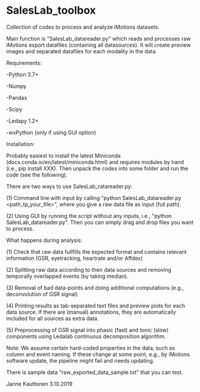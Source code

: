 # SalesLab_toolbox
Collection of codes to process and analyze iMotions datasets.

Main function is "SalesLab_datareader.py" which reads and processes raw iMotions export datafiles (containing all datasources). It will create preview images and separated datafiles for each modality in the data.

Requirements:

-Python 3.7+

-Numpy

-Pandas

-Scipy

-Ledapy 1.2+

-wxPython (only if using GUI option)


Installation:

Probably easiest to install the latest Miniconda (docs.conda.io/en/latest/miniconda.html) and requires modules by hand (i.e., pip install XXX). Then unpack the codes into some folder and run the code (see the following).


There are two ways to use SalesLab_ratareader.py:

(1) Command line with input by calling "python SalesLab_datareader.py <path_tp_your_file>", where you give a raw data file as input (full path).

(2) Using GUI by running the script without any inputs, i.e., "python SalesLab_datareader.py". Then you can simply drag and drop files you want to process.


What happens during analysis:

(1) Check that raw data fullfills the expected format and contains relevant information (GSR, eyetracking, heartrate and/or Affdex)

(2) Splitting raw data according to their data sources and removing temporally overlapped events (by taking median).

(3) Removal of bad data-points and doing additional computations (e.g., deconvolution of GSR signal)

(4) Printing results as tab-separated text files and preview plots for each data source. If there are (manual) annotations, they are automatically included for all sources as extra data.

(5) Preprocessing of GSR signal into phasic (fast) and tonic (slow) components using Ledalab continuous decomposition algorithm.

Note: We assume certain hard-coded properties in the data, such as column and event naming. If these change at some point, e.g., by iMotions software update, the pipeline might fail and needs updating.

There is sample data "raw_exported_data_sample.txt" that you can test.


Janne Kauttonen
3.10.2019
